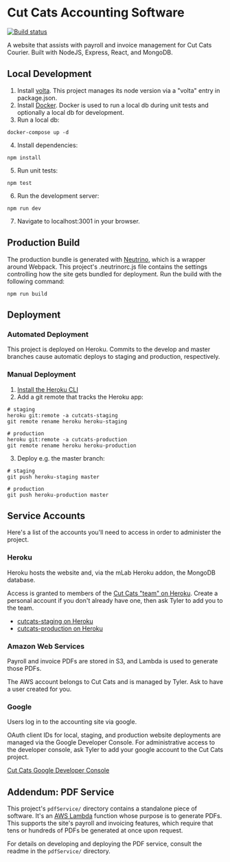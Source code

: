 # Cut Cats Accounting Software
[![Build status](https://travis-ci.org/tylerhsu/cutcats.svg?branch=master)](https://travis-ci.org/tylerhsu/cutcats)

A website that assists with payroll and invoice management for Cut Cats Courier.  Built with NodeJS, Express, React, and MongoDB.

## Local Development
1. Install [volta](https://volta.sh/).  This project manages its node version via a "volta" entry in package.json.
2. Install [Docker](https://docs.docker.com/install).  Docker is used to run a local db during unit tests and optionally a local db for development.
3. Run a local db:
```
docker-compose up -d
```
4. Install dependencies:
```
npm install
```
5. Run unit tests:
```
npm test
```
6. Run the development server:
```
npm run dev
```
7. Navigate to localhost:3001 in your browser.

## Production Build
The production bundle is generated with [Neutrino](https://neutrinojs.org), which is a wrapper around Webpack.  This project's .neutrinorc.js file contains the settings controlling how the site gets bundled for deployment.  Run the build with the following command:
```
npm run build
```

## Deployment
### Automated Deployment
This project is deployed on Heroku. Commits to the develop and master branches cause automatic deploys to staging and production, respectively.

### Manual Deployment
1. [Install the Heroku CLI](https://devcenter.heroku.com/articles/heroku-cli#download-and-install)
2. Add a git remote that tracks the Heroku app:
```
# staging
heroku git:remote -a cutcats-staging
git remote rename heroku heroku-staging

# production
heroku git:remote -a cutcats-production
git remote rename heroku heroku-production
```
3. Deploy e.g. the master branch:
```
# staging
git push heroku-staging master

# production
git push heroku-production master
```

## Service Accounts
Here's a list of the accounts you'll need to access in order to administer the project.

### Heroku
Heroku hosts the website and, via the mLab Heroku addon, the MongoDB database.

Access is granted to members of the [Cut Cats "team" on Heroku](https://dashboard.heroku.com/teams/cutcats/apps).  Create a personal account if you don't already have one, then ask Tyler to add you to the team.

* [cutcats-staging on Heroku](https://dashboard.heroku.com/apps/cutcats-staging)
* [cutcats-production on Heroku](https://dashboard.heroku.com/apps/cutcats-production)

### Amazon Web Services
Payroll and invoice PDFs are stored in S3, and Lambda is used to generate those PDFs.

The AWS account belongs to Cut Cats and is managed by Tyler.  Ask to have a user created for you.

### Google
Users log in to the accounting site via google.

OAuth client IDs for local, staging, and production website deployments are managed via the Google Developer Console.  For administrative access to the developer console, ask Tyler to add your google account to the Cut Cats project.

[Cut Cats Google Developer Console](https://console.developers.google.com/apis/dashboard?authuser=0&project=cut-cats)

## Addendum: PDF Service
This project's `pdfService/` directory contains a standalone piece of software.  It's an [AWS Lambda](https://docs.aws.amazon.com/lambda/latest/dg/welcome.html) function whose purpose is to generate PDFs.  This supports the site's payroll and invoicing features, which require that tens or hundreds of PDFs be generated at once upon request.

For details on developing and deploying the PDF service, consult the readme in the `pdfService/` directory.
